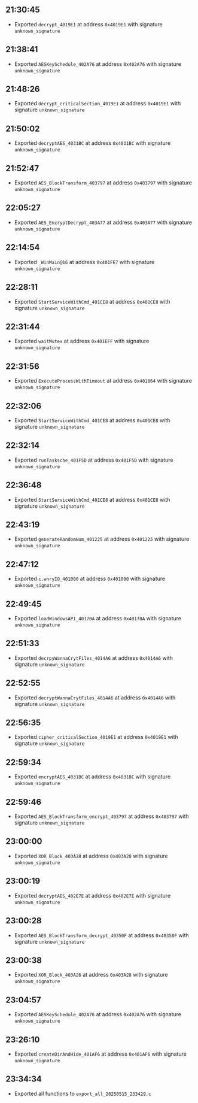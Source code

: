 
## 21:30:45
- Exported `decrypt_4019E1` at address `0x4019E1` with signature `unknown_signature`

## 21:38:41
- Exported `AESKeySchedule_402A76` at address `0x402A76` with signature `unknown_signature`

## 21:48:26
- Exported `decrypt_criticalSection_4019E1` at address `0x4019E1` with signature `unknown_signature`

## 21:50:02
- Exported `decryptAES_4031BC` at address `0x4031BC` with signature `unknown_signature`

## 21:52:47
- Exported `AES_BlockTransform_403797` at address `0x403797` with signature `unknown_signature`

## 22:05:27
- Exported `AES_EncryptDecrypt_403A77` at address `0x403A77` with signature `unknown_signature`

## 22:14:54
- Exported `_WinMain@16` at address `0x401FE7` with signature `unknown_signature`

## 22:28:11
- Exported `StartServiceWithCmd_401CE8` at address `0x401CE8` with signature `unknown_signature`

## 22:31:44
- Exported `waitMutex` at address `0x401EFF` with signature `unknown_signature`

## 22:31:56
- Exported `ExecuteProcessWithTimeout` at address `0x401064` with signature `unknown_signature`

## 22:32:06
- Exported `StartServiceWithCmd_401CE8` at address `0x401CE8` with signature `unknown_signature`

## 22:32:14
- Exported `runTasksche_401F5D` at address `0x401F5D` with signature `unknown_signature`

## 22:36:48
- Exported `StartServiceWithCmd_401CE8` at address `0x401CE8` with signature `unknown_signature`

## 22:43:19
- Exported `generateRandomNum_401225` at address `0x401225` with signature `unknown_signature`

## 22:47:12
- Exported `c.wnryIO_401000` at address `0x401000` with signature `unknown_signature`

## 22:49:45
- Exported `loadWindowsAPI_40170A` at address `0x40170A` with signature `unknown_signature`

## 22:51:33
- Exported `decrpyWannaCrytFiles_4014A6` at address `0x4014A6` with signature `unknown_signature`

## 22:52:55
- Exported `decryptWannaCrytFiles_4014A6` at address `0x4014A6` with signature `unknown_signature`

## 22:56:35
- Exported `cipher_criticalSection_4019E1` at address `0x4019E1` with signature `unknown_signature`

## 22:59:34
- Exported `encryptAES_4031BC` at address `0x4031BC` with signature `unknown_signature`

## 22:59:46
- Exported `AES_BlockTransform_encrypt_403797` at address `0x403797` with signature `unknown_signature`

## 23:00:00
- Exported `XOR_Block_403A28` at address `0x403A28` with signature `unknown_signature`

## 23:00:19
- Exported `decryptAES_402E7E` at address `0x402E7E` with signature `unknown_signature`

## 23:00:28
- Exported `AES_BlockTransform_decrypt_40350F` at address `0x40350F` with signature `unknown_signature`

## 23:00:38
- Exported `XOR_Block_403A28` at address `0x403A28` with signature `unknown_signature`

## 23:04:57
- Exported `AESKeySchedule_402A76` at address `0x402A76` with signature `unknown_signature`

## 23:26:10
- Exported `createDirAndHide_401AF6` at address `0x401AF6` with signature `unknown_signature`

## 23:34:34
- Exported all functions to `export_all_20250515_233429.c`
